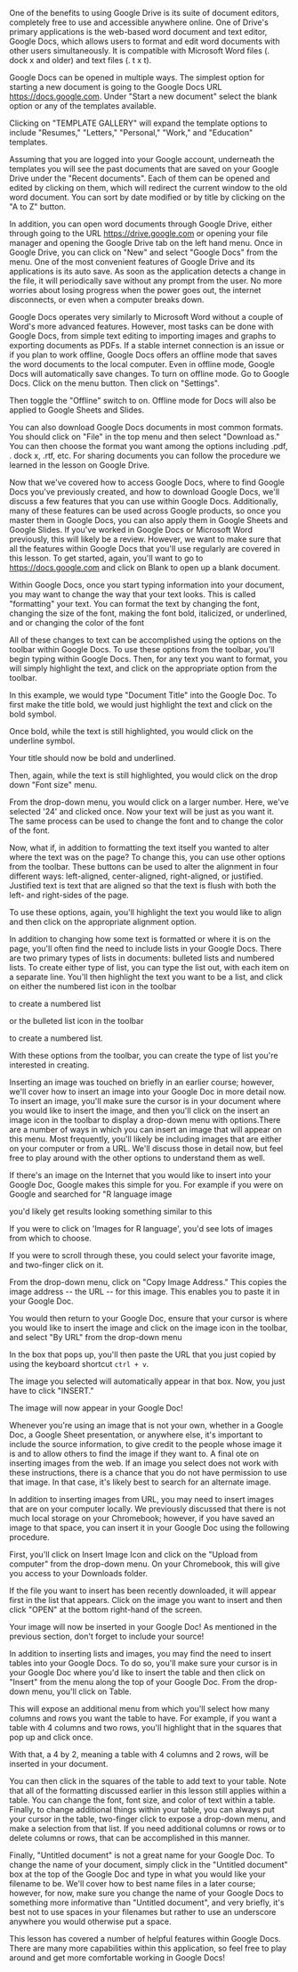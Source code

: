 One of the benefits to using Google Drive is its suite of document editors, completely free to use and accessible anywhere online. One of Drive's primary applications is the web-based word document and text editor, Google Docs, which allows users to format and edit word documents with other users simultaneously. It is compatible with Microsoft Word files (. dock x and older) and text files (. t x t).  

Google Docs can be opened in multiple ways. The simplest option for starting a new document is going to the Google Docs URL https://docs.google.com. Under "Start a new document" select the blank option or any of the templates available. 

Clicking on "TEMPLATE GALLERY" will expand the template options to include "Resumes," "Letters," "Personal," "Work," and "Education" templates. 

Assuming that you are logged into your Google account, underneath the templates you will see the past documents that are saved on your Google Drive under the "Recent documents". Each of them can be opened and edited by clicking on them, which will redirect the current window to the old word document. You can sort by date modified or by title by clicking on the "A to Z" button.

In addition, you can open word documents through Google Drive, either through going to the URL https://drive.google.com or opening your file manager and opening the Google Drive tab on the left hand menu. Once in Google Drive, you can click on "New" and select "Google Docs" from the menu. One of the most convenient features of Google Drive and its applications is its auto save. As soon as the application detects a change in the file, it will periodically save without any prompt from the user. No more worries about losing progress when the power goes out, the internet disconnects, or even when a computer breaks down. 

Google Docs operates very similarly to Microsoft Word without a couple of Word's more advanced features. However, most tasks can be done with Google Docs, from simple text editing to importing images and graphs to exporting documents as PDFs. If a stable internet connection is an issue or if you plan to work offline, Google Docs offers an offline mode that saves the word documents to the local computer. Even in offline mode, Google Docs will automatically save changes. To turn on offline mode. Go to Google Docs. Click on the menu button. Then click on "Settings". 

Then toggle the "Offline" switch to on. Offline mode for Docs will also be applied to Google Sheets and Slides.

You can also download Google Docs documents in most common formats. You should click on "File" in the top menu and then select "Download as." You can then choose the format you want among the options including .pdf, . dock x, .rtf, etc. For sharing documents you can follow the procedure we learned in the lesson on Google Drive.

Now that we've covered how to access Google Docs, where to find Google Docs you've previously created, and how to download Google Docs, we'll discuss a few features that you can use within Google Docs. Additionally, many of these features can be used across Google products, so once you master them in Google Docs, you can also apply them in Google Sheets and Google Slides. If you've worked in Google Docs or Microsoft Word previously, this will likely be a review. However, we want to make sure that all the features within Google Docs that you'll use regularly are covered in this lesson. To get started, again, you'll want to go to https://docs.google.com and click on Blank to open up a blank document.

Within Google Docs, once you start typing information into your document, you may want to change the way that your text looks. This is called "formatting" your text. You can format the text by changing the font, changing the size of the font, making the font bold, italicized, or underlined, and or changing the color of the font

All of these changes to text can be accomplished using the options on the toolbar within Google Docs. To use these options from the toolbar, you'll begin typing within Google Docs. Then, for any text you want to format, you will simply highlight the text, and click on the appropriate option from the toolbar. 

In this example, we would type "Document Title" into the Google Doc. To first make the title bold, we would just highlight the text and click on the bold symbol.

Once bold, while the text is still highlighted, you would click on the underline symbol. 

Your title should now be bold and underlined.

Then, again, while the text is still highlighted, you would click on the drop down "Font size" menu. 

From the drop-down menu, you would click on a larger number. Here, we've selected '24' and clicked once. Now your text will be just as you want it. The same process can be used to change the font and to change the color of the font.

Now, what if, in addition to formatting the text itself you wanted to alter where the text was on the page? To change this, you can use other options from the toolbar. These buttons can be used to alter the alignment in four different ways: left-aligned, center-aligned, right-aligned, or justified. Justified text is text that are aligned so that the text is flush with both the left- and right-sides of the page.

To use these options, again, you'll highlight the text you would like to align and then click on the appropriate alignment option.

In addition to changing how some text is formatted or where it is on the page, you'll often find the need to include lists in your Google Docs. There are two primary types of lists in documents: bulleted lists and numbered lists. To create either type of list, you can type the list out, with each item on a separate line. You'll then highlight the text you want to be a list, and click on either the numbered list icon in the toolbar

to create a numbered list

or the bulleted list icon in the toolbar 

to create a numbered list. 

With these options from the toolbar, you can create the type of list you're interested in creating.

Inserting an image was touched on briefly in an earlier course; however, we'll cover how to insert an image into your Google Doc in more detail now. To insert an image, you'll make sure the cursor is in your document where you would like to insert the image, and then you'll click on the insert an image icon in the toolbar to display a drop-down menu with options.There are a number of ways in which you can insert an image that will appear on this menu. Most frequently, you'll likely be including images that are either on your computer or from a URL. We'll discuss those in detail now, but feel free to play around with the other options to understand them as well.

If there's an image on the Internet that you would like to insert into your Google Doc, Google makes this simple for you. For example if you were on Google and searched for "R language image

you'd likely get results looking something similar to this

If you were to click on 'Images for R language', you'd see lots of images from which to choose.

If you were to scroll through these, you could select your favorite image, and two-finger click on it. 

From the drop-down menu, click on "Copy Image Address." This copies the image address -- the URL -- for this image. This enables you to paste it in your Google Doc.

You would then return to your Google Doc, ensure that your cursor is where you would like to insert the image and click on the image icon in the toolbar, and select "By URL" from the drop-down menu 

In the box that pops up, you'll then paste the URL that you just copied by using the keyboard shortcut `ctrl + v`. 

The image you selected will automatically appear in that box. Now, you just have to click "INSERT."

The image will now appear in your Google Doc!

Whenever you're using an image that is not your own, whether in a Google Doc, a Google Sheet presentation, or anywhere else, it's important to include the source information, to give credit to the people whose image it is and to allow others to find the image if they want to. A final ote on inserting images from the web. If an image you select does not work with these instructions, there is a chance that you do not have permission to use that image. In that case, it's likely best to search for an alternate image. 

In addition to inserting images from URL, you may need to insert images that are on your computer locally. We previously discussed that there is not much local storage on your Chromebook; however, if you have saved an image to that space, you can insert it in your Google Doc using the following procedure. 

First, you'll click on Insert Image Icon and click on the "Upload from computer" from the drop-down menu. On your Chromebook, this will give you access to your Downloads folder. 

If the file you want to insert has been recently downloaded, it will appear first in the list that appears. Click on the image you want to insert and then click "OPEN" at the bottom right-hand of the screen.

Your image will now be inserted in your Google Doc! As mentioned in the previous section, don't forget to include your source!

In addition to inserting lists and images, you may find the need to insert tables into your Google Docs. To do so, you'll make sure your cursor is in your Google Doc where you'd like to insert the table and then click on "Insert" from the menu along the top of your Google Doc. From the drop-down menu, you'll click on Table. 

This will expose an additional menu from which you'll select how many columns and rows you want the table to have. For example, if you want a table with 4 columns and two rows, you'll highlight that in the squares that pop up and click once.

With that, a 4 by 2, meaning a table with 4 columns and 2 rows, will be inserted in your document.

You can then click in the squares of the table to add text to your table. Note that all of the formatting discussed earlier in this lesson still applies within a table. You can change the font, font size, and color of text within a table. Finally, to change additional things within your table, you can always put your cursor in the table, two-finger click to expose a drop-down menu, and make a selection from that list. If you need additional columns or rows or to delete columns or rows, that can be accomplished in this manner.

Finally, "Untitled document" is not a great name for your Google Doc. To change the name of your document, simply click in the "Untitled document" box at the top of the Google Doc and type in what you would like your filename to be. We'll cover how to best name files in a later course; however, for now, make sure you change the name of your Google Docs to something more informative than "Untitled document", and very briefly, it's best not to use spaces in your filenames but rather to use an underscore anywhere you would otherwise put a space.

This lesson has covered a number of helpful features within Google Docs. There are many more capabilities within this application, so feel free to play around and get more comfortable working in Google Docs!
